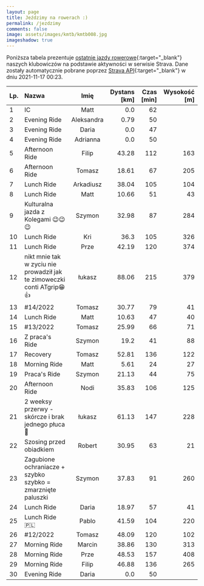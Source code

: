 ```yaml
---
layout: page
title: Jeździmy na rowerach :)
permalink: /jezdzimy
comments: false
image: assets/images/kmtb/kmtb008.jpg
imageshadow: true
---
```


Poniższa tabela prezentuje [ostatnie jazdy rowerowe](https://www.strava.com/clubs/336381){:target="_blank"} naszych klubowiczów na podstawie aktywności w serwisie Strava. Dane zostały automatycznie pobrane poprzez [Strava API](https://developers.strava.com/docs/reference/#api-Clubs-getClubActivitiesById){:target="_blank"} w dniu 2021-11-17 00:23.

Lp. | Nazwa | Imię | Dystans [km] | Czas [min] | Wysokość [m]
:--- | :--- | :---: | ---: | ---: | ---:
1|IC|Matt|0.0|62|
2|Evening Ride|Aleksandra|0.79|50|
3|Evening Ride|Daria|0.0|47|
4|Evening Ride|Adrianna|0.0|50|
5|Afternoon Ride|Filip|43.28|112|163
6|Afternoon Ride|Tomasz|18.61|67|205
7|Lunch Ride|Arkadiusz|38.04|105|104
8|Lunch Ride|Matt|10.66|51|43
9|Kulturalna jazda z Kolegami 😉😉😉|Szymon|32.98|87|284
10|Lunch Ride|Kri|36.3|105|326
11|Lunch Ride|Prze|42.19|120|374
12|nikt mnie tak w zyciu nie  prowadził jak te zimoweczki conti ATgrip😁👍|łukasz|88.06|215|379
13|#14/2022|Tomasz|30.77|79|41
14|Lunch Ride|Matt|10.63|47|40
15|#13/2022|Tomasz|25.99|66|71
16|Z praca's Ride |Szymon|19.2|41|88
17|Recovery|Tomasz|52.81|136|122
18|Morning Ride|Matt|5.61|24|27
19|Praca's Ride |Szymon|21.13|44|75
20|Afternoon Ride|Nodi|35.83|106|125
21|2 weeksy przerwy -skórcze i brak jednego  płuca 😤|łukasz|61.13|147|228
22|Szosing przed obiadkiem |Robert|30.95|63|21
23|Zagubione ochraniacze + szybko szybko = zmarznięte paluszki|Szymon|37.83|91|260
24|Lunch Ride|Daria|18.97|57|41
25|Lunch Ride 🇵🇱|Pablo|41.59|104|220
26|#12/2022|Tomasz|48.09|120|102
27|Morning Ride|Marcin|38.86|130|313
28|Morning Ride|Prze|48.53|157|408
29|Morning Ride|Filip|46.88|136|265
30|Evening Ride|Daria|0.0|50|
